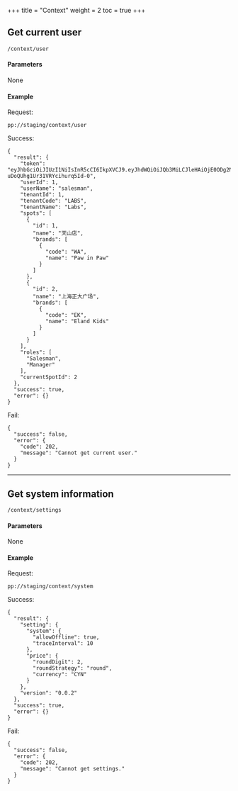 +++
title = "Context"
weight = 2
toc = true
+++

## Get current user

`/context/user`

#### Parameters

None

#### Example

Request:

`pp://staging/context/user`

Success:

```
{
  "result": {
    "token": "eyJhbGciOiJIUzI1NiIsInR5cCI6IkpXVCJ9.eyJhdWQiOiJQb3MiLCJleHAiOjE0ODg2NDA0MTMsImh0dHA6Ly93d3cuYXNwbmV0Ym9pbGVycGxhdGUuY29tL2lkZW50aXR5L2NsYWltcy90ZW5hbnRJZCI6IjEiLCJpc3MiOiJMQUJTIiwibmFtZWlkIjoiMSIsIm5iZiI6MTQ4ODM4MTIxMywicm9sZSI6IlNhbGVzbWFuLE1hbmFnZXIiLCJzcG90aWQiOiIyIiwidW5pcXVlX25hbWUiOiJzYWxlc21hbiJ9.02OrMulHTrwrwO_2-uDoQUhg1Ur31VRYcihurq5Id-0",
    "userId": 1,
    "userName": "salesman",
    "tenantId": 1,
    "tenantCode": "LABS",
    "tenantName": "Labs",
    "spots": [
      {
        "id": 1,
        "name": "天山店",
        "brands": [
          {
            "code": "WA",
            "name": "Paw in Paw"
          }
        ]
      },
      {
        "id": 2,
        "name": "上海正大广场",
        "brands": [
          {
            "code": "EK",
            "name": "Eland Kids"
          }
        ]
      }
    ],
    "roles": [
      "Salesman",
      "Manager"
    ],
    "currentSpotId": 2
  },
  "success": true,
  "error": {}
}
```

Fail:

```
{
  "success": false,
  "error": {
    "code": 202,
    "message": "Cannot get current user."
  }
}
```

---


## Get system information

`/context/settings`

#### Parameters

None

#### Example

Request:

`pp://staging/context/system`

Success:

```
{
  "result": {
    "setting": {
      "system": {
        "allowOffline": true,
        "traceInterval": 10
      },
      "price": {
        "roundDigit": 2,
        "roundStrategy": "round",
        "currency": "CYN"
      }
    },
    "version": "0.0.2"
  },
  "success": true,
  "error": {}
}
```

Fail:

```
{
  "success": false,
  "error": {
    "code": 202,
    "message": "Cannot get settings."
  }
}
```